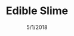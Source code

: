 ---
layout: recipe
title:  Edible Slime
image: /images/edible-slime.png
date:   5/1/2018
permalink: /edible-slime/
servings: 2
time: 12 minutes
difficulty: 4
directions:
  - step: First, empty both bags of Jumbo marshmallows into a large bowl
  - step: Next, add 2 table spoons of cooking oil to the bowl
  - step: Now microwave the bowl on high for about 30 seconds or until the marshmallows fully melt
  - step: Then, add in 1 tablespoon of cornstach and start mixing your slime!
  - step: Once the slime has cooled start kneading the slime with your hands. Be careful, the slime can be hot!
ingredients:
  - ingredient: Jumbo Marshmallows
    quantity: 2 bags
  - ingredient: Cooking Oil
    quantity: 2 Table spoons
  - ingredient: Cornstarch
    quantity: 2 Table spoons
materials:
  - item: Plastic Spoon
    quantity: 1
  - item: Large Bowl
    quantity: 1   
  - item: Microwave
    quantity: 1
  - item: Red food coloring
    quantity: 1 bottle    
---